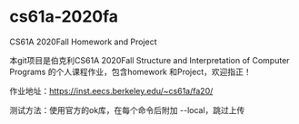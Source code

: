 # cs61a-2020fa
CS61A 2020Fall Homework and Project

本git项目是伯克利CS61A 2020Fall Structure and Interpretation of Computer Programs 的个人课程作业，包含homework 和Project，欢迎指正！

作业地址：https://inst.eecs.berkeley.edu/~cs61a/fa20/

测试方法：使用官方的ok库，在每个命令后附加 --local，跳过上传